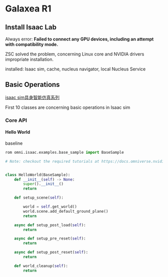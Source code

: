 # Galaxea R1  

## Install Isaac Lab
Always error: **Failed to connect any GPU devices, including an attempt with compatibility mode.**  

ZSC solved the problem, concerning Linux core and NVIDIA drivers impropriate installation.  

installed: Isaac sim, cache, nucleus navigator, local Nucleus Service  

## Basic Operations  
[isaac sim具身智能仿真系列](https://www.bilibili.com/video/BV1TZ421g7xy?spm_id_from=333.788.videopod.sections&vd_source=14ad5ada89d0491ad8ab06103ead6ad6)  

First 10 classes are concerning basic operations in Isaac sim  

### Core API  
#### Hello World

baseline  
~~~py
rom omni.isaac.examples.base_sample import BaseSample

# Note: checkout the required tutorials at https://docs.omniverse.nvidia.com/app_isaacsim/app_isaacsim/overview.html


class HelloWorld(BaseSample):
    def __init__(self) -> None:
        super().__init__()
        return

    def setup_scene(self):

        world = self.get_world()
        world.scene.add_default_ground_plane()
        return

    async def setup_post_load(self):
        return

    async def setup_pre_reset(self):
        return

    async def setup_post_reset(self):
        return

    def world_cleanup(self):
        return

~~~

